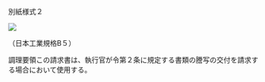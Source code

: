 別紙様式２

![](https://www.nta.go.jp/tmp/05681f46-9656-4861-abf5-de9c0a1b2b6e/images/9fee22b6319a8f860a5751b2e65b4f2a18d63cfcac9e1933792fa630fb6d7bb1.jpg)

（日本工業規格B５）

調理要領この請求書は、執行官が令第２条に規定する書類の謄写の交付を請求する場合において使用する。